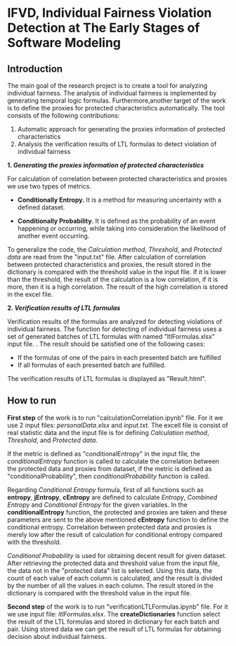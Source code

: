 # IFVD, Individual Fairness Violation Detection at The  Early Stages of Software Modeling 
## Introduction
The main goal of the research project is to create a tool for analyzing individual fairness. The analysis of individual fairness is implemented by generating temporal logic formulas. Furthermore,another target of the work is to define the proxies for protected characteristics automatically. The tool consists of the following contributions:
1. Automatic approach for generating the proxies 
information of protected characteristics
2. Analysis the verification results of LTL formulas 
to detect violation of individual fairness 

**1. _Generating the proxies information of protected characteristics_** 

For calculation of correlation between protected 
characteristics and proxies we use two types of metrics.
*  **Conditionally Entropy.** It is a method for measuring uncertainty with a defined dataset.  
   
*  **Conditionally Probability.** It is defined as the probability of an event happening or occurring, while taking into consideration the likelihood of another event occurring.

To generalize the code, the _Calculation method_, _Threshold_, and _Protected data_ are read from the 
"input.txt" file. After calculation of correlation between protected characteristics and proxies, the result stored in the dictionary is compared with the threshold value in the input file. If it is lower than the threshold, the result of the calculation is a low correlation, if it is more, then it is a high correlation. The result of the high correlation is stored in the excel file. 


**2. _Verification results of LTL formulas_**

Verification results of the formulas are analyzed for detecting violations of individual fairness. The function for detecting of individual fairness uses a set of generated batches of LTL formulas with named "ltlFormulas.xlsx" input file. . The result should be satisfied one of the following cases:
* If the formulas of one of the pairs in each
presented batch are fulfilled
* If all formulas of each presented batch are 
fulfilled.

The verification results of LTL formulas is displayed as "Result.html". 



## How to run
**First step** of the work is to run "calculationCorrelation.ipynb" file. For it we use 2 input files: _personalData.xlsx_ and _input.txt_. The excell file is consist of real statistic data and the input file is for defining _Calculation method_, _Threshold_, and _Protected data_. 

If the metric is defined as "conditionalEntropy" in the input file, the _conditionalEntropy_ function is called to calculate the correlation between the protected data and proxies from dataset, if the metric is defined as "conditionalProbability", then _conditionalProbability_ function is called. 

Regarding _Conditional Entropy_ formula, first of all functions such as **entropy**, **jEntropy**, **cEntropy** are defined to calculate _Entropy_, _Combined Entropy_ and _Conditional Entropy_ for the given variables. In the **conditionalEntropy** function, the protected and proxies are taken and these parameters are sent to the above mentioned **cEntropy** function to define the conditional entropy. Correlation between protected data and proxies is merely low after the result of calculation for conditional entropy compared with the threshold. 

_Conditional Probability_ is used for obtaining decent result for given dataset. After retrieving the protected data and threshold value from the input file, the data not in the "protected data" list is selected. Using this data, the count of each value of each column 
is calculated, and the result is divided by the number of 
all the values in each column. The result stored in the dictionary is compared with the threshold value in the input file. 

**Second step** of the work is to run "verificationLTLFormulas.ipynb" file. For it we use input file: _ltlFormulas.xlsx_. The **createDictionaries** function select the result of the LTL formulas and stored in dictionary for each batch and pair. Using stored data we can get the result of LTL formulas for obtaining decision about individual fairness. 